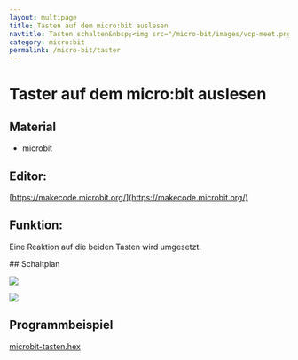 ```yaml
---
layout: multipage
title: Tasten auf dem micro:bit auslesen
navtitle: Tasten schalten&nbsp;<img src="/micro-bit/images/vcp-meet.png" title="Dieses Angebot kann auch über VCP-Meet genutzt werden.">
category: micro:bit
permalink: /micro-bit/taster
---
```

# Taster auf dem micro:bit auslesen

## Material
* microbit


## Editor:

[https://makecode.microbit.org/](https://makecode.microbit.org/)

## Funktion:

Eine Reaktion auf die beiden Tasten wird umgesetzt.
<div style="page-break-after: always;"></div>
## Schaltplan

![](images/micro-bit-front.png)

![](images/micro-bit-Screenshot_tasten.png)

## Programmbeispiel
[microbit-tasten.hex](appendix/microbit-tasten.hex)
